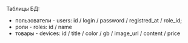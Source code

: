 Таблицы БД:

-   пользователи - users: id / login / password / registred_at / role_id;
-   роли - roles: id / name
-   товары - devices: id / title / color / gb / image_url / content / price
